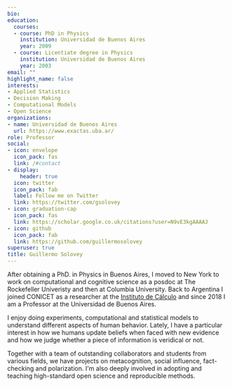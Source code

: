 ```yaml
---
bio: 
education:
  courses:
  - course: PhD in Physics
    institution: Universidad de Buenos Aires
    year: 2009
  - course: Licentiate degree in Physics
    institution: Universidad de Buenos Aires
    year: 2003
email: ""
highlight_name: false
interests:
- Applied Statistics
- Decision Making
- Computational Models
- Open Science
organizations:
- name: Universidad de Buenos Aires
  url: https://www.exactas.uba.ar/
role: Professor
social:
- icon: envelope
  icon_pack: fas
  link: /#contact
- display:
    header: true
  icon: twitter
  icon_pack: fab
  label: Follow me on Twitter
  link: https://twitter.com/gsolovey
- icon: graduation-cap
  icon_pack: fas
  link: https://scholar.google.co.uk/citations?user=N9vE3kgAAAAJ
- icon: github
  icon_pack: fab
  link: https://github.com/guillermosolovey
superuser: true
title: Guillermo Solovey
---
```


After obtaining a PhD. in Physics in Buenos Aires, I moved to New York to work on computational and 
cognitive science as a posdoc at The Rockefeller Univeristy and then at Columbia University. Back to
Argentina I joined CONICET as a researcher at the [Instituto de Cálculo](http://www.ic.fcen.uba.ar) and since 2018 I am a Professor at the Universidad de Buenos
Aires.

I enjoy doing experiments, computational and statistical models to understand different aspects of 
human behavior. Lately, I have a particular interest in how we humans update beliefs when 
faced with new evidence and how we judge whether a piece of information is veridical or not.

Together with a team of outstanding collaborators and students from various fields, we have projects 
on metacognition, social influence, fact-checking and polarization. I'm also deeply involved in adopting and teaching high-standard open science and reproducible methods.



